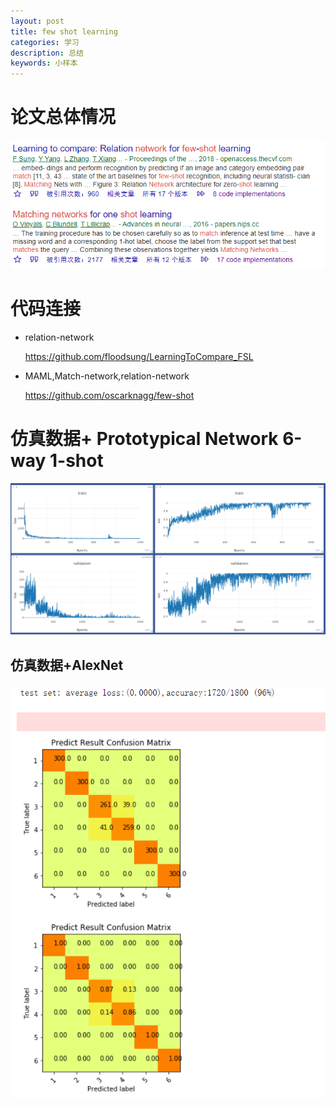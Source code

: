 ```yaml
---
layout: post
title: few shot learning
categories: 学习
description: 总结
keywords: 小样本
---
```


<head>
    <script src="https://cdn.mathjax.org/mathjax/latest/MathJax.js?config=TeX-AMS-MML_HTMLorMML" type="text/javascript"></script>
    <script type="text/x-mathjax-config">
        MathJax.Hub.Config({
            tex2jax: {
            skipTags: ['script', 'noscript', 'style', 'textarea', 'pre'],
            inlineMath: [['$','$']]
            }
        });
    </script>
</head>

# 论文总体情况

![image-20201223071902751](/images/blog/image-20201223071902751.png)

# 代码连接

* relation-network

  https://github.com/floodsung/LearningToCompare_FSL

* MAML,Match-network,relation-network

  https://github.com/oscarknagg/few-shot

# 仿真数据+ Prototypical Network 6-way 1-shot

![image-20201224105127197](/images/blog/image-20201224105127197.png)

## 仿真数据+AlexNet

![image-20201224105829006](/images/blog/image-20201224105829006.png)